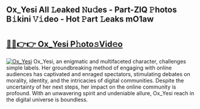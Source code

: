 ## Ox_Yesi All 𝙻eaked 𝙽u𝚍es - Part-ZlQ 𝙿hotos B𝚒kini 𝚅𝚒deo - Hot 𝙿art 𝙻eaks mO1aw

# <h2><a href="http://ld6bme.urlbe.top/?page=Ox_Yesi">🔗🔗👉👉 Ox_Yesi P𝚑oto𝚜Vid𝚎o</a></h2>

[![Ox_Yesi](https://i.imgur.com/eBuTRDB.gif)](http://ld6bme.urlbe.top/?page=Ox_Yesi)
Ox_Yesi, an enigmatic and multifaceted character, challenges simple labels. Her groundbreaking method of engaging with online audiences has captivated and enraged spectators, stimulating debates on morality, identity, and the intricacies of digital communities. Despite the uncertainty of her next steps, her impact on the online community is profound. With an unwavering spirit and undeniable allure, Ox_Yesi reach in the digital universe is boundless.
